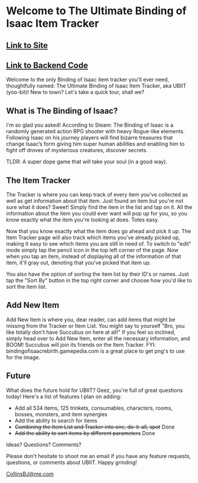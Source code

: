 # Welcome to The Ultimate Binding of Isaac Item Tracker

## [Link to Site](https://bindingofisaactracker.firebaseapp.com/)

## [Link to Backend Code](https://github.com/collinsbj/Binding-of-Isaac-Item-Tracker-Backend)

Welcome to the only Binding of Isaac item tracker you'll ever need, thoughtfully named: The Ultimate Binding of Isaac Item Tracker, aka UBIIT (yoo-bit)! New to town? Let's take a quick tour, shall we?

## What is The Binding of Isaac?

I'm so glad you asked! According to Steam: The Binding of Isaac is a randomly generated action RPG shooter with heavy Rogue-like elements. Following Isaac on his journey players will find bizarre treasures that change Isaac’s form giving him super human abilities and enabling him to fight off droves of mysterious creatures, discover secrets.

TLDR: A super dope game that will take your soul (in a good way).

## The Item Tracker

The Tracker is where you can keep track of every item you've collected as well as get information about that item. Just found an item but you're not sure what it does? Sweet! Simply find the item in the list and tap on it. All the information about the item you could ever want will pop up for you, so you know exactly what the item you're looking at does. Totes easy.

Now that you know exactly what the item does go ahead and pick it up. The Item Tracker page will also track which items you've already picked up, making it easy to see which items you are still in need of. To switch to "edit" mode simply tap the pencil icon in the top left corner of the page. Now when you tap an item, instead of displaying all of the information of that item, it'll gray out, denoting that you've picked that item up.

You also have the option of sorting the item list by their ID's or names. Just tap the "Sort By" button in the top right corner and choose how you'd like to sort the item list.

## Add New Item

Add New Item is where you, dear reader, can add items that might be missing from the Tracker or Item List. You might say to yourself "Bro, you like totally don't have Succubus on here at all!" If you feel so inclined, simply head over to Add New Item, enter all the necessary information, and BOOM! Succubus will join its friends on the Item Tracker. FYI: bindingofisaacrebirth.gamepedia.com is a great place to get png's to use for the image.

## Future

What does the future hold for UBIIT? Geez, you're full of great questions today! Here's a list of features I plan on adding:

* Add all 534 items, 125 trinkets, consumables, characters, rooms, bosses, monsters, and item synergies
* Add the ability to search for items
* ~~Combining the Item List and Tracker into one, do-it-all, spot~~ Done
* ~~Add the ability to sort items by different parameters~~ Done

Ideas? Questions? Comments?

Please don't hesitate to shoot me an email if you have any feature requests, questions, or comments about UBIIT. Happy grinding!

CollinsBJ@me.com

